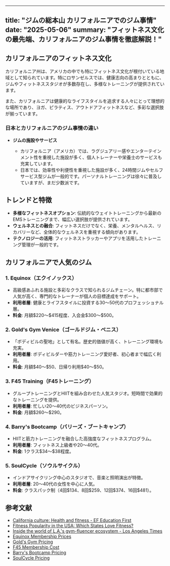 ---
title: "ジムの総本山 カリフォルニアでのジム事情"
date: "2025-05-06"
summary: "フィットネス文化の最先端、カリフォルニアのジム事情を徹底解説！"
------------------------------------------

## カリフォルニアのフィットネス文化

カリフォルニア州は、アメリカの中でも特にフィットネス文化が根付いている地域として知られています。特にロサンゼルスでは、健康志向の高まりとともに、ジムやフィットネススタジオが多数存在し、多様なトレーニングが提供されています。

また、カリフォルニアは健康的なライフスタイルを追求する人々にとって理想的な場所であり、ヨガ、ピラティス、アウトドアフィットネスなど、多彩な選択肢が揃っています。

### 日本とカリフォルニアのジム事情の違い

* **ジムの施設やサービス**

  * カリフォルニア（アメリカ）では、ラグジュアリー感やエンターテインメント性を重視した施設が多く、個人トレーナーや栄養士のサービスも充実しています。
  * 日本では、効率性や利便性を重視した施設が多く、24時間ジムやセルフサービス型ジムが一般的です。パーソナルトレーニングは徐々に普及していますが、まだ少数派です。

## トレンドと特徴

* **多様なフィットネスオプション**: 伝統的なウェイトトレーニングから最新のEMSトレーニングまで、幅広い選択肢が提供されています。
* **ウェルネスとの融合**: フィットネスだけでなく、栄養、メンタルヘルス、リカバリーなど、全体的なウェルネスを重視する傾向があります。
* **テクノロジーの活用**: フィットネストラッカーやアプリを活用したトレーニング管理が一般的です。

## カリフォルニアで人気のジム

### 1. Equinox（エクイノックス）

* 高級感あふれる施設と多彩なクラスで知られるジムチェーン。特に都市部で人気が高く、専門的なトレーナーが個人の目標達成をサポート。
* **利用者層**: 健康とライフスタイルに投資する30〜50代のプロフェッショナル層。
* **料金**: 月額\$220〜\$415程度、入会金\$300〜\$500。

### 2. Gold's Gym Venice（ゴールドジム・ベニス）

* 「ボディビルの聖地」として有名。歴史的価値が高く、トレーニング環境も充実。
* **利用者層**: ボディビルダーや筋力トレーニング愛好者、初心者まで幅広く利用。
* **料金**: 月額\$40〜\$50、日帰り利用\$40〜\$50。

### 3. F45 Training（F45トレーニング）

* グループトレーニングとHIITを組み合わせた人気スタジオ。短時間で効果的なトレーニングを提供。
* **利用者層**: 忙しい20〜40代のビジネスパーソン。
* **料金**: 月額\$260〜\$290。

### 4. Barry's Bootcamp（バリーズ・ブートキャンプ）

* HIITと筋力トレーニングを融合した高強度なフィットネスプログラム。
* **利用者層**: フィットネス上級者や20〜40代。
* **料金**: 1クラス\$34〜\$38程度。

### 5. SoulCycle（ソウルサイクル）

* インドアサイクリング中心のスタジオで、音楽と照明演出が特徴。
* **利用者層**: 20〜40代の女性を中心に人気。
* **料金**: クラスパック制（4回\$134、8回\$259、12回\$374、16回\$481）。

## 参考文献

* [California culture: Health and fitness - EF Education First](https://www.ef.com/wwen/blog/efacademyblog/california-fitness-culture/)
* [Fitness Popularity in the USA: Which States Love Fitness?](https://igamingnuts.com/blog/fitness-popularity-in-the-usa/)
* [Inside the world of L.A.'s gym-fluencer ecosystem - Los Angeles Times](https://www.latimes.com/entertainment-arts/story/2023-07-17/inside-the-world-of-l-a-s-gym-fluencer-ecosystem)
* [Equinox Membership Prices](https://www.popsugar.com/fitness/equinox-membership-prices-49340263)
* [Gold's Gym Pricing](https://www.popsugar.com/fitness/golds-gym-pricing-49394556)
* [F45 Membership Cost](https://www.reddit.com/r/f45/comments/19etm7r/membership_cost/)
* [Barry's Bootcamp Pricing](https://www.barrys.com/pricing/)
* [SoulCycle Pricing](https://www.soul-cycle.com/series/)
